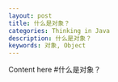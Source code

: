 ```yaml
---
layout: post
title: 什么是对象？
categories: Thinking in Java
description: 什么是对象？
keywords: 对象, Object
---
```


Content here
#什么是对象？